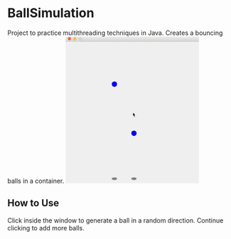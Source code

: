 # BallSimulation
Project to practice multithreading techniques in Java. Creates a bouncing balls in a container.
![Alt Text](BallSimulation.gif)



## How to Use
Click inside the window to generate a ball in a random direction. Continue clicking to add more balls.
